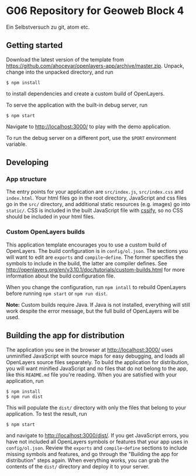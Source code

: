 # G06 Repository for Geoweb Block 4

Ein Selbstversuch zu git, atom etc.

## Getting started

Download the latest version of the template from https://github.com/ahocevar/openlayers-app/archive/master.zip. Unpack, change into the unpacked directory, and run

```
$ npm install
```

to install dependencies and create a custom build of OpenLayers.

To serve the application with the built-in debug server, run

```
$ npm start
```

Navigate to [http://localhost:3000/](http://localhost:3000/) to play with the demo application.

To run the debug server on a different port, use the `$PORT` environment variable.

## Developing

### App structure

The entry points for your application are `src/index.js`, `src/index.css` and `index.html`. Your html files go in the root directory, JavaScript and css files go in the `src/` directory, and additional static resources (e.g. images) go into `static/`. CSS is included in the built JavaScript file with [cssify](https://www.npmjs.com/package/cssify), so no CSS should be included in your html files.

### Custom OpenLayers builds

This application template encourages you to use a custom build of OpenLayers. The build configuration is in `config/ol.json`. The sections you will want to edit are `exports` and `compile`-`define`. The former specifies the symbols to include in the build, the latter are compiler defines. See http://openlayers.org/en/v3.10.1/doc/tutorials/custom-builds.html for more information about the build configuration file.

When you change the configuration, run `npm intall` to rebuild OpenLayers before running `npm start` or `npm run dist`.

**Note:** Custom builds require Java. If Java is not installed, everything will still work despite the error message, but the full build of OpenLayers will be used.

## Building the app for distribution

The application you see in the browser at [http://localhost:3000/](http://localhost:3000/) uses unminified JavaScript with source maps for easy debugging, and loads all OpenLayers source files separately. To build the application for distribution, you will want minified JavaScript and no files that do not belong to the app, like this `README.md` file you're reading. When you are satisfied with your application, run

```
$ npm install
$ npm run dist
```

This will populate the `dist/` directory with only the files that belong to your application. To test the result, run

```
$ npm start
```

and navigate to [http://localhost:3000/dist/](http://localhost:3000/dist/). If you get JavaScript errors, you have not included all OpenLayers symbols or features that your app uses in `config/ol.json`. Review the `exports` and `compile`-`define` sections to include missing symbols and features, and go through the "Building the app for distribution" steps again. When everything works, you can grab the contents of the `dist/` directory and deploy it to your server.
